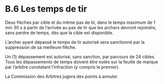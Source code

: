 # B.6 Les temps de tir

Deux flèches par cible et du même pas de tir, dans le temps maximum de 1 min 30 s à partir de l’arrivée au pas de tir que les archers devront rejoindre, sans perdre de temps, dès que la cible est disponible.

L’archer ayant dépassé le temps de tir autorisé sera sanctionné par la suppression de sa meilleure flèche. 

Un (1) dépassement est autorisé, sans sanction, par parcours de 24 cibles. Tous les dépassements de temps doivent être notés sur la feuille de marque par l’arbitre constatant l’infraction (y compris le premier).

La Commission des Arbitres jugera des points à annuler.
